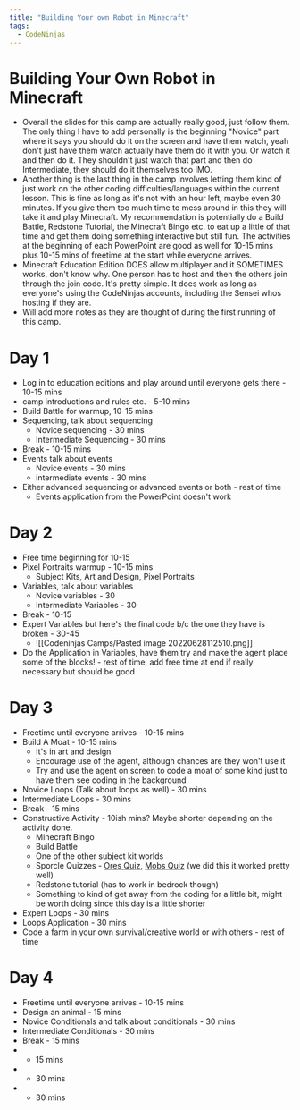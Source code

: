 ```yaml
---
title: "Building Your own Robot in Minecraft"
tags:
  - CodeNinjas
---
```

# Building Your Own Robot in Minecraft

- Overall the slides for this camp are actually really good, just follow them. The only thing I have to add personally is the beginning "Novice" part where it says you should do it on the screen and have them watch, yeah don't just have them watch actually have them do it with you. Or watch it and then do it. They shouldn't just watch that part and then do Intermediate, they should do it themselves too IMO.
- Another thing is the last thing in the camp involves letting them kind of just work on the other coding difficulties/languages within the current lesson. This is fine as long as it's not with an hour left, maybe even 30 minutes. If you give them too much time to mess around in this they will take it and play Minecraft. My recommendation is potentially do a Build Battle, Redstone Tutorial, the Minecraft Bingo etc. to eat up a little of that time and get them doing something interactive but still fun. The activities at the beginning of each PowerPoint are good as well for 10-15 mins plus 10-15 mins of freetime at the start while everyone arrives.
- Minecraft Education Edition DOES allow multiplayer and it SOMETIMES works, don't know why. One person has to host and then the others join through the join code. It's pretty simple. It does work as long as everyone's using the CodeNinjas accounts, including the Sensei whos hosting if they are. 
- Will add more notes as they are thought of during the first running of this camp.

# Day 1
- Log in to education editions and play around until everyone gets there - 10-15 mins
- camp introductions and rules etc. - 5-10 mins
- Build Battle for warmup, 10-15 mins
- Sequencing, talk about sequencing
	- Novice sequencing - 30 mins
	- Intermediate Sequencing - 30 mins
- Break - 10-15 mins
- Events talk about events
	- Novice events - 30 mins
	- intermediate events - 30 mins
- Either advanced sequencing or advanced events or both - rest of time
	- Events application from the PowerPoint doesn't work
# Day 2
- Free time beginning for 10-15
- Pixel Portraits warmup - 10-15 mins
	- Subject Kits, Art and Design, Pixel Portraits
- Variables, talk about variables
	- Novice variables - 30
	- Intermediate Variables - 30
- Break - 10-15
- Expert Variables but here's the final code b/c the one they  have is broken - 30-45
	- ![[Codeninjas Camps/Pasted image 20220628112510.png]]
- Do the Application in Variables, have them try and make the agent place some of the blocks! - rest of time, add free time at end if really necessary but should be good

# Day 3
- Freetime until everyone arrives - 10-15 mins
- Build A Moat - 10-15 mins
	- It's in art and design
	- Encourage use of the agent, although chances are they won't use it
	- Try and use the agent on screen to code a moat of some kind just to have them see coding in the background
- Novice Loops (Talk about loops as well) - 30 mins
- Intermediate Loops - 30 mins
- Break - 15 mins
- Constructive Activity - 10ish mins? Maybe shorter depending on the activity done.
	- Minecraft Bingo 
	- Build Battle
	- One of the other subject kit worlds
	- Sporcle Quizzes - [Ores Quiz](https://www.sporcle.com/games/lmasta/minecraft-underground-ores?t=minecraft), [Mobs Quiz](https://www.sporcle.com/games/Ihatekittens/minecraft-mobs?t=minecraft) (we did this it worked pretty well)
	- Redstone tutorial (has to work in bedrock though)
	- Something to kind of get away from the coding for a little bit, might be worth doing since this day is a little shorter
- Expert Loops - 30 mins
- Loops Application - 30 mins
- Code a farm in your own survival/creative world or with others - rest of time

# Day 4
- Freetime until everyone arrives - 10-15 mins
- Design an animal - 15 mins
- Novice Conditionals and talk about conditionals - 30 mins
- Intermediate Conditionals - 30 mins
- Break - 15 mins
- - 15 mins
- - 30 mins
- - 30 mins